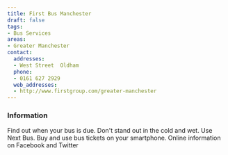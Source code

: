 ```yaml
---
title: First Bus Manchester
draft: false
tags:
- Bus Services
areas:
- Greater Manchester
contact:
  addresses:
  - West Street  Oldham
  phone:
  - 0161 627 2929
  web_addresses:
  - http://www.firstgroup.com/greater-manchester
---
```

### Information
Find out when your bus is due. Don't stand out in the cold and wet. Use Next Bus.
Buy and use bus tickets on your smartphone.
Online information on Facebook and Twitter 
